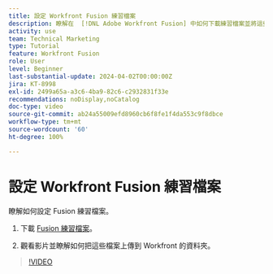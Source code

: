 ```yaml
---
title: 設定 Workfront Fusion 練習檔案
description: 瞭解在  [!DNL Adobe Workfront Fusion] 中如何下載練習檔案並將這些檔案上傳到 Workfront 的資料夾中。
activity: use
team: Technical Marketing
type: Tutorial
feature: Workfront Fusion
role: User
level: Beginner
last-substantial-update: 2024-04-02T00:00:00Z
jira: KT-8998
exl-id: 2499a65a-a3c6-4ba9-82c6-c2932831f33e
recommendations: noDisplay,noCatalog
doc-type: video
source-git-commit: ab24a55009efd8960cb6f8fe1f4da553c9f8dbce
workflow-type: tm+mt
source-wordcount: '60'
ht-degree: 100%

---
```


# 設定 Workfront Fusion 練習檔案

瞭解如何設定 Fusion 練習檔案。

1. 下載 [Fusion 練習檔案](/help/assets/fusion-exercise-files.zip)。

1. 觀看影片並瞭解如何把這些檔案上傳到 Workfront 的資料夾。

>[!VIDEO](https://video.tv.adobe.com/v/335258/?quality=12&learn=on)
